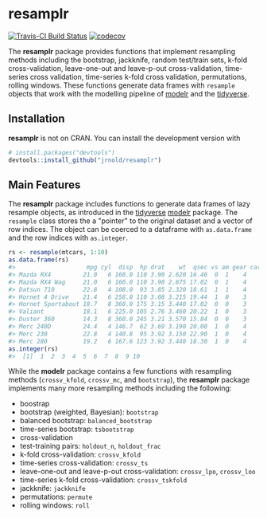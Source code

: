 resamplr
========

[![Travis-CI Build Status](https://travis-ci.org/jrnold/resamplr.svg?branch=master)](https://travis-ci.org/jrnold/resamplr) [![codecov](https://codecov.io/gh/jrnold/resamplr/branch/master/graph/badge.svg)](https://codecov.io/gh/jrnold/resamplr)

The **resamplr** package provides functions that implement resampling methods including the bootstrap, jackknife, random test/train sets, k-fold cross-validation, leave-one-out and leave-p-out cross-validation, time-series cross validation, time-series k-fold cross validation, permutations, rolling windows. These functions generate data frames with `resample` objects that work with the modelling pipeline of [modelr](https://github.com/hadley/modelr) and the [tidyverse](http://tidyverse.org/).

Installation
------------

**resamplr** is not on CRAN. You can install the development version with

``` r
# install.packages("devtools")
devtools::install_github("jrnold/resamplr")
```

Main Features
-------------

The **resamplr** package includes functions to generate data frames of lazy resample objects, as introduced in the [tidyverse](http://tidyverse.org/) [modelr](https://github.com/hadley/modelr) package. The `resample` class stores the a "pointer" to the original dataset and a vector of row indices. The object can be coerced to a dataframe with `as.data.frame` and the row indices with `as.integer`.

``` r
rs <- resample(mtcars, 1:10)
as.data.frame(rs)
#>                    mpg cyl  disp  hp drat    wt  qsec vs am gear carb
#> Mazda RX4         21.0   6 160.0 110 3.90 2.620 16.46  0  1    4    4
#> Mazda RX4 Wag     21.0   6 160.0 110 3.90 2.875 17.02  0  1    4    4
#> Datsun 710        22.8   4 108.0  93 3.85 2.320 18.61  1  1    4    1
#> Hornet 4 Drive    21.4   6 258.0 110 3.08 3.215 19.44  1  0    3    1
#> Hornet Sportabout 18.7   8 360.0 175 3.15 3.440 17.02  0  0    3    2
#> Valiant           18.1   6 225.0 105 2.76 3.460 20.22  1  0    3    1
#> Duster 360        14.3   8 360.0 245 3.21 3.570 15.84  0  0    3    4
#> Merc 240D         24.4   4 146.7  62 3.69 3.190 20.00  1  0    4    2
#> Merc 230          22.8   4 140.8  95 3.92 3.150 22.90  1  0    4    2
#> Merc 280          19.2   6 167.6 123 3.92 3.440 18.30  1  0    4    4
as.integer(rs)
#>  [1]  1  2  3  4  5  6  7  8  9 10
```

While the **modelr** package contains a few functions with resampling methods (`crossv_kfold`, `crossv_mc`, and `bootstrap`), the **resamplr** package implements many more resampling methods including the following:

-   boostrap
-   bootstrap (weighted, Bayesian): `bootstrap`
-   balanced bootstrap: `balanced_bootstrap`
-   time-series bootstrap: `tsbootstrap`
-   cross-validation
-   test-training pairs: `holdout_n`, `holdout_frac`
-   k-fold cross-validation: `crossv_kfold`
-   time-series cross-validation: `crossv_ts`
-   leave-one-out and leave-p-out cross-validation: `crossv_lpo`, `crossv_loo`
-   time-series k-fold cross-validation: `crossv_tskfold`
-   jackknife: `jackknife`
-   permutations: `permute`
-   rolling windows: `roll`
